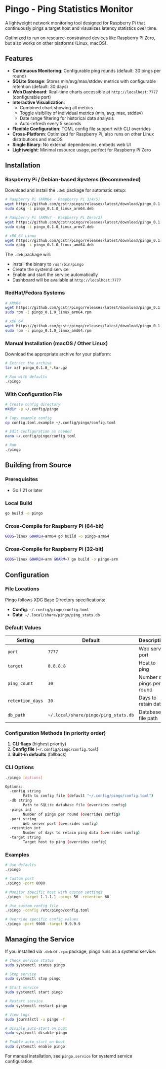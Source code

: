 # Pingo - Ping Statistics Monitor

A lightweight network monitoring tool designed for Raspberry Pi that continuously pings a target host and visualizes latency statistics over time.

Optimized to run on resource-constrained devices like Raspberry Pi Zero, but also works on other platforms (Linux, macOS).

## Features

- **Continuous Monitoring**: Configurable ping rounds (default: 30 pings per round)
- **SQLite Storage**: Stores min/avg/max/stddev metrics with configurable retention (default: 30 days)
- **Web Dashboard**: Real-time charts accessible at `http://localhost:7777` (configurable port)
- **Interactive Visualization**:
  - Combined chart showing all metrics
  - Toggle visibility of individual metrics (min, avg, max, stddev)
  - Date range filtering for historical data analysis
  - Auto-refresh every 5 seconds
- **Flexible Configuration**: TOML config file support with CLI overrides
- **Cross-Platform**: Optimized for Raspberry Pi, also runs on other Linux distributions and macOS
- **Single Binary**: No external dependencies, embeds web UI
- **Lightweight**: Minimal resource usage, perfect for Raspberry Pi Zero

## Installation

### Raspberry Pi / Debian-based Systems (Recommended)

Download and install the `.deb` package for automatic setup:

```bash
# Raspberry Pi (ARM64 - Raspberry Pi 3/4/5)
wget https://github.com/gcstr/pingo/releases/latest/download/pingo_0.1.0_linux_arm64.deb
sudo dpkg -i pingo_0.1.0_linux_arm64.deb

# Raspberry Pi (ARMv7 - Raspberry Pi Zero/2)
wget https://github.com/gcstr/pingo/releases/latest/download/pingo_0.1.0_linux_armv7.deb
sudo dpkg -i pingo_0.1.0_linux_armv7.deb

# x86_64 Linux
wget https://github.com/gcstr/pingo/releases/latest/download/pingo_0.1.0_linux_amd64.deb
sudo dpkg -i pingo_0.1.0_linux_amd64.deb
```

The `.deb` package will:
- Install the binary to `/usr/bin/pingo`
- Create the systemd service
- Enable and start the service automatically
- Dashboard will be available at `http://localhost:7777`

### RedHat/Fedora Systems

```bash
# ARM64
wget https://github.com/gcstr/pingo/releases/latest/download/pingo_0.1.0_linux_arm64.rpm
sudo rpm -i pingo_0.1.0_linux_arm64.rpm

# x86_64
wget https://github.com/gcstr/pingo/releases/latest/download/pingo_0.1.0_linux_amd64.rpm
sudo rpm -i pingo_0.1.0_linux_amd64.rpm
```

### Manual Installation (macOS / Other Linux)

Download the appropriate archive for your platform:

```bash
# Extract the archive
tar xzf pingo_0.1.0_*.tar.gz

# Run with defaults
./pingo
```

### With Configuration File

```bash
# Create config directory
mkdir -p ~/.config/pingo

# Copy example config
cp config.toml.example ~/.config/pingo/config.toml

# Edit configuration as needed
nano ~/.config/pingo/config.toml

# Run
./pingo
```

## Building from Source

### Prerequisites

- Go 1.21 or later

### Local Build
```bash
go build -o pingo
```

### Cross-Compile for Raspberry Pi (64-bit)
```bash
GOOS=linux GOARCH=arm64 go build -o pingo-arm64
```

### Cross-Compile for Raspberry Pi (32-bit)
```bash
GOOS=linux GOARCH=arm GOARM=7 go build -o pingo-arm
```

## Configuration

### File Locations

Pingo follows XDG Base Directory specifications:

- **Config**: `~/.config/pingo/config.toml`
- **Data**: `~/.local/share/pingo/ping_stats.db`

### Default Values

| Setting | Default | Description |
|---------|---------|-------------|
| `port` | `7777` | Web server port |
| `target` | `8.8.8.8` | Host to ping |
| `ping_count` | `30` | Number of pings per round |
| `retention_days` | `30` | Days to retain data |
| `db_path` | `~/.local/share/pingo/ping_stats.db` | Database file path |

### Configuration Methods (in priority order)

1. **CLI flags** (highest priority)
2. **Config file** (`~/.config/pingo/config.toml`)
3. **Built-in defaults** (fallback)

### CLI Options

```bash
./pingo [options]

Options:
  -config string
        Path to config file (default "~/.config/pingo/config.toml")
  -db string
        Path to SQLite database file (overrides config)
  -pings int
        Number of pings per round (overrides config)
  -port string
        Web server port (overrides config)
  -retention int
        Number of days to retain ping data (overrides config)
  -target string
        Target host to ping (overrides config)
```

### Examples

```bash
# Use defaults
./pingo

# Custom port
./pingo -port 8080

# Monitor specific host with custom settings
./pingo -target 1.1.1.1 -pings 50 -retention 60

# Use custom config file
./pingo -config /etc/pingo/config.toml

# Override specific config values
./pingo -port 9000 -target 9.9.9.9
```

## Managing the Service

If you installed via `.deb` or `.rpm` package, pingo runs as a systemd service:

```bash
# Check service status
sudo systemctl status pingo

# Stop service
sudo systemctl stop pingo

# Start service
sudo systemctl start pingo

# Restart service
sudo systemctl restart pingo

# View logs
sudo journalctl -u pingo -f

# Disable auto-start on boot
sudo systemctl disable pingo

# Enable auto-start on boot
sudo systemctl enable pingo
```

For manual installation, see `pingo.service` for systemd service configuration.
